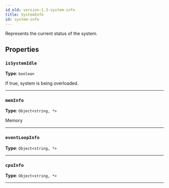 ```yaml
---
id_old: version-1.3-system-info
title: SystemInfo
id: system-info
---
```


<a name="systeminfo"></a>

Represents the current status of the system.

## Properties

### `isSystemIdle`

**Type**: `boolean`

If true, system is being overloaded.

---

### `memInfo`

**Type**: `Object<string, *>`

Memory

---

### `eventLoopInfo`

**Type**: `Object<string, *>`

---

### `cpuInfo`

**Type**: `Object<string, *>`

---
